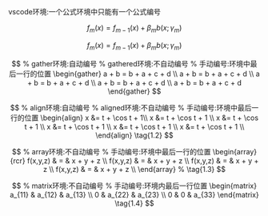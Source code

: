 vscode环境:一个公式环境中只能有一个公式编号

$$
f_m(x) = f_{m-1}(x) + \beta_m b(x;\gamma_m) % 不会自动编号
$$


$$
\begin{equation}
f_m(x) = f_{m-1}(x) + \beta_m b(x;\gamma_m)  % equation环境:自动编号
\end{equation}
$$


$$
% gather环境:自动编号
% gathered环境:不自动编号
% 手动编号:环境中最后一行的位置
\begin{gather}
a + b = b + a + c + d \\
a + b = b + a + c + d \\
a + b = b + a + c + d \\
a + b = b + a + c + d \\
a + b = b + a + c + d 
\end{gather}
$$


$$
% align环境:自动编号
% aligned环境:不自动编号
% 手动编号:环境中最后一行的位置
\begin{align}
x &= t + \cos t + 1\\
x &= t + \cos t + 1 \\
x &= t + \cos t + 1 \\
x &= t + \cos t + 1 \\
x &= t + \cos t + 1 \\
x &= t + \cos t + 1 \\
\end{align}
\tag{1.2}
$$


$$
% array环境:不自动编号
% 手动编号:环境中最后一行的位置
\begin{array}{rcr}
f(x,y,z) & = & x + y + z  \\
f(x,y,z) & = & x + y + z   \\
f(x,y,z) & = & x + y + z  \\
f(x,y,z) & = & x + y + z  \\
\end{array}
% \tag{1.3}
$$


$$
% matrix环境:不自动编号
% 手动编号:环境内最后一行位置
\begin{matrix}
a_{11} & a_{12} & a_{13} \\
0      & a_{22} & a_{23} \\
0	   & 0      & a_{33}   
\end{matrix}
\tag{1.4}
$$